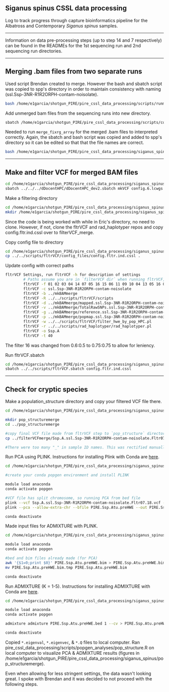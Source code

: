 ## Siganus spinus CSSL data processing

Log to track progress through capture bioinformatics pipeline for the Albatross and Contemporary *Siganus spinus* samples.

---

Information on data pre-processing steps (up to step 14 and 7 respectively) can be found in the READMEs for the 1st sequencing run and 2nd sequencing run directories.

---
## Merging .bam files from two separate runs

Used script Brendan created to merge. However the bash and sbatch script was copied to spp's directory in order to maintain consistency with naming (ssl.Ssp-3NR-R1R2ORPH-contam-noisolate).

```sh 
bash /home/e1garcia/shotgun_PIRE/pire_cssl_data_processing/scripts/runmerge_2runs_cssl_array.bash /home/e1garcia/shotgun_PIRE/pire_cssl_data_processing/siganus_spinus/ Ssp
```

Add unmerged bam files from the sequencing runs into new directory. 

```sh
sbatch /home/e1garcia/shotgun_PIRE/pire_cssl_data_processing/scripts/copyunmerged.sbatch /home/e1garcia/shotgun_PIRE/pire_cssl_data_processing/siganus_spinus/ mergebams_run1run2/ mkBAMmerge
```

Needed to run `merge_fixrg_array` for the merged .bam files to interpreted correctly. Again, the sbatch and bash script was copied and added to spp's directory so it can be edited so that that the file names are correct.

```sh
bash /home/e1garcia/shotgun_PIRE/pire_cssl_data_processing/siganus_spinus/merge_fixrg_array.bash /home/e1garcia/shotgun_PIRE/pire_cssl_data_processing/siganus_spinus/mkBAMmerge/
```

---

## Make and filter VCF for merged BAM files

```sh
cd /home/e1garcia/shotgun_PIRE/pire_cssl_data_processing/siganus_spinus/mkBAMmerge/
sbatch ../../../dDocentHPC/dDocentHPC_dev2.sbatch mkVCF config.6.lcwgs 
```

Make a filtering directory

```sh
cd /home/e1garcia/shotgun_PIRE/pire_cssl_data_processing/siganus_spinus/mkBAMmerge/
mkdir /home/e1garcia/shotgun_PIRE/pire_cssl_data_processing/siganus_spinus/filterVCF_merge
```

Since the code is being worked with while in Eric's directory, no need to clone. However, if not, clone the fltrVCF and rad_haplotyper repos and copy config.fltr.ind.cssl over to filterVCF_merge.

Copy config file to directory

```sh
cd /home/e1garcia/shotgun_PIRE/pire_cssl_data_processing/siganus_spinus/filterVCF_merge
cp ../../scripts/fltrVCF/config_files/config.fltr.ind.cssl .
```

Update config with correct paths

```sh
fltrVCF Settings, run fltrVCF -h for description of settings
        # Paths assume you are in `filterVCF dir` when running fltrVCF, change as necessary
        fltrVCF -f 01 02 03 04 14 07 05 16 15 06 11 09 10 04 13 05 16 07                          # order to run filters in
        fltrVCF -c ssl.Ssp-3NR-R1R2ORPH-contam-noisolate                                          # cutoffs, ie ref description
        fltrVCF -b ../mkBAMmerge                                                                  # path to *.bam files
        fltrVCF -R ../../scripts/fltrVCF/scripts                                                  # path to fltrVCF R scripts
        fltrVCF -d ../mkBAMmerge/mapped.ssl.Ssp-3NR-R1R2ORPH-contam-noisolate.bed                 # bed file used in genotyping
        fltrVCF -v ../mkBAMmerge/TotalRawSNPs.ssl.Ssp-3NR-R1R2ORPH-contam-noisolate.vcf           # vcf file to filter
        fltrVCF -g ../mkBAMmerge/reference.ssl.Ssp-3NR-R1R2ORPH-contam-noisolate.fasta            # reference genome
        fltrVCF -p ../mkBAMmerge/popmap.ssl.Ssp-3NR-R1R2ORPH-contam-noisolate                     # popmap file
        fltrVCF -w ../../scripts/fltrVCF/filter_hwe_by_pop_HPC.pl                                 # path to HWE filter script
        fltrVCF -r ../../scripts/rad_haplotyper/rad_haplotyper.pl                                 # path to rad_haplotyper script
        fltrVCF -o Ssp.A                                                                          # prefix on output files, use to track 
        fltrVCF -t 40                                                                             # number of threads [1]
```
The filter 16 was changed from 0.6:0.5 to 0.75:0.75 to allow for leniency.  

Run fltrVCF.sbatch

```sh
cd /home/e1garcia/shotgun_PIRE/pire_cssl_data_processing/siganus_spinus/filterVCF_merge
sbatch ../../scripts/fltrVCF.sbatch config.fltr.ind.cssl 
```

---

## Check for cryptic species

Make a population_structure directory and copy your filtered VCF file there.

```sh
cd /home/e1garcia/shotgun_PIRE/pire_cssl_data_processing/siganus_spinus/filterVCF_merge

mkdir pop_structuremerge
cd ../pop_structuremerge

#copy final VCF file made from fltrVCF step to `pop_structure` directory
cp ../filterVCFmerge/Ssp.A.ssl.Ssp-3NR-R1R2ORPH-contam-noisolate.Fltr07.18.vcf .

#There were too many "_" in sample ID names. This was rectified manually by editing the VCF using nano as there was issues with bcftools reading the VCF file.
```

Run PCA using PLINK. Instructions for installing Plink with Conda are [here](https://github.com/philippinespire/pire_cssl_data_processing/blob/main/scripts/popgen_analyses/README.md).
```sh
cd /home/e1garcia/shotgun_PIRE/pire_cssl_data_processing/siganus_spinus/pop_structuremerge

#create your conda popgen environment and install PLINK

module load anaconda
conda activate popgen

#VCF file has split chromosome, so running PCA from bed file
plink --vcf Ssp.A.ssl.Ssp-3NR-R1R2ORPH-contam-noisolate.Fltr07.18.vcf --allow-extra-chr --make-bed --out PIRE.Ssp.Atu.preHWE
plink --pca --allow-extra-chr --bfile PIRE.Ssp.Atu.preHWE --out PIRE.Ssp.Atu.preHWE

conda deactivate
```

Made input files for ADMIXTURE with PLINK.
```sh
cd /home/e1garcia/shotgun_PIRE/pire_cssl_data_processing/siganus_spinus/pop_structuremerge

module load anaconda
conda activate popgen

#bed and bim files already made (for PCA)
awk '{$1=0;print $0}' PIRE.Ssp.Atu.preHWE.bim > PIRE.Ssp.Atu.preHWE.bim.tmp
mv PIRE.Ssp.Atu.preHWE.bim.tmp PIRE.Ssp.Atu.preHWE.bim

conda deactivate
```
Run ADMIXTURE (K = 1-5). Instructions for installing ADMIXTURE with Conda are [here](https://github.com/philippinespire/pire_cssl_data_processing/blob/main/scripts/popgen_analyses/README.md).

```sh
cd /home/e1garcia/shotgun_PIRE/pire_cssl_data_processing/siganus_spinus/pop_structuremerge

module load anaconda
conda activate popgen

admixture admixture PIRE.Ssp.Atu.preHWE.bed 1 --cv > PIRE.Ssp.Atu.preHWE.log1.out #run from 1-5

conda deactivate
```
Copied `*.eigenval`, `*.eigenvec`, & `*.Q` files to local computer. Ran pire_cssl_data_processing/scripts/popgen_analyses/pop_structure.R on local computer to visualize PCA & ADMIXTURE results (figures in /home/e1garcia/shotgun_PIRE/pire_cssl_data_processing/siganus_spinus/pop_structuremerge).

Even when allowing for less stringent settings, the data wasn't looking great. I spoke with Brendan and it was decided to not proceed with the following steps.
